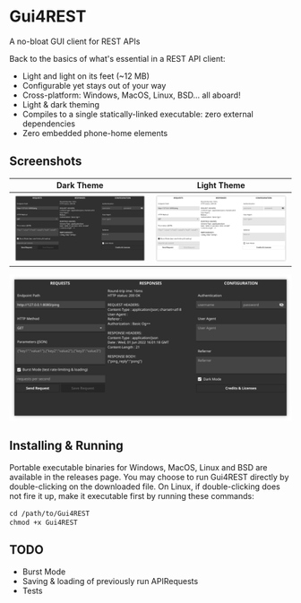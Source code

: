# Gui4REST
A no-bloat GUI client for REST APIs

Back to the basics of what's essential in a REST API client:
- Light and light on its feet (~12 MB)
- Configurable yet stays out of your way
- Cross-platform: Windows, MacOS, Linux, BSD... all aboard!
- Light & dark theming
- Compiles to a single statically-linked executable: zero external dependencies
- Zero embedded phone-home elements


## Screenshots

| Dark Theme  | Light Theme |
| ------------- | ------------- |
| ![Dark Theme](screenshot-dark-theme.png)  | ![Light Theme](screenshot-light-theme.png)  |

![Dark Theme](screenshot-dark-theme.png)


## Installing & Running
Portable executable binaries for Windows, MacOS, Linux and BSD are available in the releases page.
You may choose to run Gui4REST directly by double-clicking on the downloaded file.
On Linux, if double-clicking does not fire it up, make it executable first by running these commands:
```
cd /path/to/Gui4REST
chmod +x Gui4REST
```


## TODO
- Burst Mode
- Saving & loading of previously run APIRequests
- Tests

